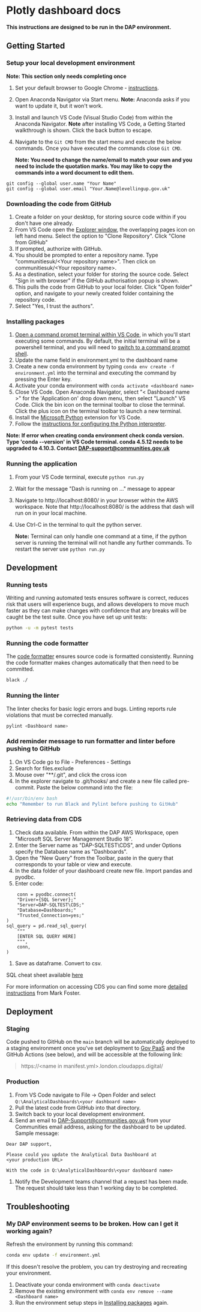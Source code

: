# Plotly dashboard docs

**This instructions are designed to be run in the DAP environment.**

## Getting Started

### Setup your local development environment
**Note: This section only needs completing once**
1.  Set your default browser to Google Chrome - [instructions][Make Chrome your default browser].
1.  Open Anaconda Navigator via Start menu. **Note:** Anaconda asks if you want to update it, but it won't work.
1.  Install and launch VS Code (Visual Studio Code) from within the Anaconda Navigator. **Note** after installing VS Code, a Getting Started walkthrough is shown. Click the back button to escape.
1.  Navigate to the `Git CMD` from the start menu and execute the below commands. Once you have executed the commands close `Git CMD`.

    **Note: You need to change the name/email to match your own and you need to include the quotation marks. You may like to copy the commands into a word document to edit them.**

```shell
git config --global user.name "Your Name"
git config --global user.email "Your.Name@levellingup.gov.uk"
``` 

[Make Chrome your default browser]: https://support.google.com/chrome/answer/95417?hl=en-GB&co=GENIE.Platform%3DDesktop

### Downloading the code from GitHub

1.  Create a folder on your desktop, for storing source code within if you don't have one already.
1.  From VS Code open the [Explorer window][explorer_window], the overlapping pages icon on left hand menu. Select the option to "Clone Repository". Click "Clone from GitHub"
1.  If prompted, authorize with GitHub.
1.  You should be prompted to enter a repository name. Type "communitiesuk/&lt;Your repository name&gt;". Then click on communitiesuk/&lt;Your repository name&gt;.
1.  As a destination, select your folder for storing the source code. Select "Sign in with browser" if the GitHub authorisation popup is shown.
1.  This pulls the code from GitHub to your local folder.
    Click "Open folder" option, and navigate to your newly created folder containing the repository code.
1.  Select "Yes, I trust the authors".

[explorer_window]: https://code.visualstudio.com/docs/getstarted/userinterface#_explorer

### Installing packages

1.  [Open a command prompt terminal within VS Code][open-terminal], in which you'll start executing some commands. By default, the initial terminal will be a powershell terminal, and you will need to [switch to a command prompt shell][terminal-switch]. 
1.  Update the name field in environment.yml to the dashboard name
1.  Create a new conda environment by typing `conda env create -f environment.yml` into the terminal and executing the command by pressing the Enter key.
1.  Activate your conda environment with `conda activate <dashboard name> `
1. Close VS Code. Open Anaconda Navigator, select "&lt; Dashboard name &gt;" for the 'Application on' drop down menu, then select "Launch" VS Code. Click the bin icon on the terminal toolbar to close the terminal. Click the plus icon on the terminal toolbar to launch a new terminal.
1.  Install the [Microsoft Python][python_extension] extension for VS Code.
1.  Follow the [instructions for configuring the Python interpreter][configure_python_interpreter].

 **Note: If error when creating conda environment check conda version. Type 'conda --version' in VS Code terminal. conda 4.5.12 needs to be upgraded to 4.10.3. Contact DAP-support@communities.gov.uk**

[open-terminal]: https://code.visualstudio.com/docs/editor/integrated-terminal
[terminal-switch]: https://code.visualstudio.com/docs/editor/integrated-terminal#_terminal-shells
[python_extension]: https://marketplace.visualstudio.com/items?itemName=ms-python.python
[configure_python_interpreter]: https://code.visualstudio.com/docs/python/python-tutorial#_select-a-python-interpreter

### Running the application

1.  From your VS Code terminal, execute `python run.py`
1.  Wait for the message "Dash is running on ..." message to appear
1.  Navigate to http://localhost:8080/ in your browser within the AWS workspace. Note that http://localhost:8080/ is the address that dash will run on in your local machine.
1. Use Ctrl-C in the terminal to quit the python server. 

    **Note:** Terminal can only handle one command at a time, if the python server is running the terminal will not handle any further commands. To restart the server use `python run.py`

## Development

### Running tests

Writing and running automated tests ensures software is correct, reduces risk that users will experience bugs, and allows developers to move much faster as they can make changes with confidence that any breaks will be caught be the test suite. Once you have set up unit tests:

```bash
python -u -m pytest tests
```

### Running the code formatter

The [code formatter](https://black.readthedocs.io/en/stable/) ensures source code is formatted consistently. Running the code formatter makes changes automatically that then need to be committed.

```bash
black ./
```

### Running the linter

The linter checks for basic logic errors and bugs. Linting reports rule violations that must be corrected manually.  

```bash
pylint <Dashboard name>
```

###  Add reminder message to run formatter and linter before pushing to GitHub


1.  On VS Code go to File - Preferences - Settings
1.  Search for files.exclude
1.  Mouse over "**/.git", and click the cross icon
1.  In the explorer navigate to .git/hooks/ and create a new file called pre-commit. Paste the below command into the file: 

```bash
#!/usr/bin/env bash
echo "Remember to run Black and Pylint before pushing to GitHub" 
```

### Retrieving data from CDS

1. Check data available. From within the DAP AWS Workspace, open "Microsoft SQL Server Management Studio 18".
1. Enter the Server name as "DAP-SQLTEST\CDS", and under Options specify the Database name as "Dashboards".
1. Open the "New Query" from the Toolbar, paste in the query that corresponds to your table or view and execute.
1. In the data folder of your dashboard create new file. Import pandas and pyodbc.
1. Enter code:
``` 
    conn = pyodbc.connect(
    "Driver={SQL Server};"
    "Server=DAP-SQLTEST\CDS;"
    "Database=Dashboards;"
    "Trusted_Connection=yes;"
)
sql_query = pd.read_sql_query(
    """ 
    [ENTER SQL QUERY HERE]
    """,
    conn,
)
```
1. Save as dataframe. Convert to csv. 

SQL cheat sheet available [here](https://learnsql.com/blog/sql-basics-cheat-sheet/)

For more information on accessing CDS you can find some more [detailed instructions][cds-documentation] from Mark Foster.

[export-headers]: https://solutioncenter.apexsql.com/sql-server-management-studio-ssms-how-to-save-results-with-headers/
[cds-documentation]: https://mhclg.sharepoint.com/:w:/r/sites/AnalyticalDashboards/_layouts/15/Doc.aspx?action=edit&sourcedoc=%7BC32BC170-2D98-4128-AD31-63FEFEFF0E0D%7D

## Deployment

### Staging

Code pushed to GitHub on the `main` branch will be automatically deployed to a staging environment once you've set deployment to [Gov PaaS](https://www.cloud.service.gov.uk/) and the GitHub Actions (see below), and will be accessible at the following link:

> https://&lt;name in manifest.yml&gt;.london.cloudapps.digital/

### Production

1.  From VS Code navigate to File -> Open Folder and select `Q:\AnalyticalDashboards\<your dashboard name>` 
1.  Pull the latest code from GitHub into that directory.
1.  Switch back to your local development environment.
1.  Send an email to DAP-Support@communities.gov.uk from your Communities email address, asking for the dashboard to be updated.  Sample message:
```
Dear DAP support,

Please could you update the Analytical Data Dashboard at
<your production URL>

With the code in Q:\AnalyticalDashboards\<your dashboard name>
```

1. Notify the Development teams channel that a request has been made.
    The request should take less than 1 working day to be completed.

## Troubleshooting

### My DAP environment seems to be broken.  How can I get it working again?

Refresh the environment by running this command:

```bash
conda env update -f environment.yml
```

If this doesn't resolve the problem, you can try destroying and recreating your environment.
1. Deactivate your conda environment with `conda deactivate`
1. Remove the existing environment with `conda env remove --name <Dashboard name>`
1. Run the environment setup steps in [Installing packages](#installing-packages) again.
